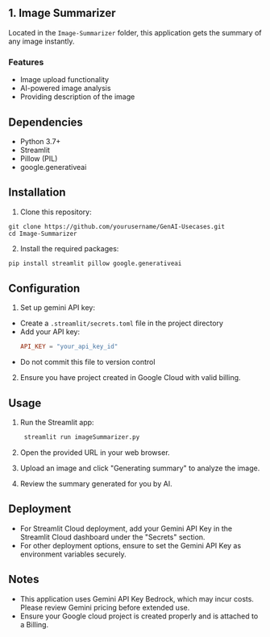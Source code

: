 ## 1. Image Summarizer

Located in the `Image-Summarizer` folder, this application gets the summary of any image instantly.

### Features
- Image upload functionality
- AI-powered image analysis
- Providing description of the image

## Dependencies
- Python 3.7+
- Streamlit
- Pillow (PIL)
- google.generativeai

## Installation
1. Clone this repository:
  ```git
  git clone https://github.com/yourusername/GenAI-Usecases.git
  cd Image-Summarizer
  ```

2. Install the required packages:
  ```python
  pip install streamlit pillow google.generativeai
  ```

## Configuration

1. Set up gemini API key:
- Create a `.streamlit/secrets.toml` file in the project directory
- Add your API key:
  ```toml
  API_KEY = "your_api_key_id"
  ```
- Do not commit this file to version control

2. Ensure you have project created in Google Cloud with valid billing.


## Usage

1. Run the Streamlit app:
   ```cmd
    streamlit run imageSummarizer.py
   ```
2. Open the provided URL in your web browser.

3. Upload an image and click "Generating summary" to analyze the image.

4. Review the summary generated for you by AI.


## Deployment

- For Streamlit Cloud deployment, add your Gemini API Key in the Streamlit Cloud dashboard under the "Secrets" section.
- For other deployment options, ensure to set the  Gemini API Key as environment variables securely.

## Notes

- This application uses Gemini API Key Bedrock, which may incur costs. Please review Gemini pricing before extended use.
- Ensure your Google cloud project is created properly and is attached to a Billing.

